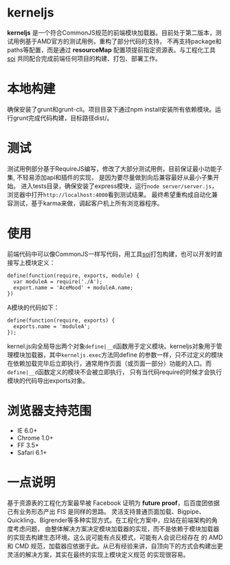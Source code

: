 # kerneljs
**kerneljs** 是一个符合CommonJS规范的前端模块加载器。目前处于第二版本，测试用例基于AMD官方的测试用例，重构了部分代码的支持，
不再支持package和paths等配置，而是通过 **resourceMap** 配置项提前指定资源表。与工程化工具[soi](https://github.com/Saber-Team/soi)
共同配合完成前端任何项目的构建、打包、部署工作。

# 本地构建
确保安装了grunt和grunt-cli。项目目录下通过npm install安装所有依赖模块。运行grunt完成代码构建，目标路径dist/。

# 测试
测试用例部分基于RequireJS编写，修改了大部分测试用例，目前保证最小功能子集, 不轻易添加api和插件的实现，
是因为要尽量做到向后兼容最好从最小子集开始。
进入tests目录，确保安装了express模块，运行`node server/server.js`，浏览器中打开`http://localhost:4000`看到测试结果。
最终希望重构成自动化兼容测试，基于karma来做，调起客户机上所有浏览器程序。

# 使用
前端代码中可以像CommonJS一样写代码，用工具[soi](https://github.com/Saber-Team/soi)打包构建，也可以开发时直接写上模块定义：

```
define(function(require, exports, module) {
  var moduleA = require('./A');  
  export.name = 'AceMood' + moduleA.name;
})
```

A模块的代码如下：

```
define(function(require, exports) {
  exports.name = 'moduleA';
});
```

kernel.js向全局导出两个对象`define|__d`函数用于定义模块。kerneljs对象用于管理模块加载器，其中`kerneljs.exec`方法同define
的参数一样，只不过定义的模块在依赖加载完毕后立即执行，通常用作页面（或页面一部分）功能的入口。而`define|__d`函数定义的模块不会被立即执行，
只有当代码require的时候才会执行模块的代码导出exports对象。

# 浏览器支持范围
* IE 6.0+
* Chrome 1.0+
* FF 3.5+
* Safari 6.1+

# 一点说明
基于资源表的工程化方案最早被 Facebook 证明为 **future proof**，后百度团依据己有业务形态产出 FIS 是同样的思路。
灵活支持普通页面加载、Bigpipe、Quickling、Bigrender等多种实现方式。在工程化方案中，应站在前端架构的角度考虑问题，
由整体解决方案决定模块加载器的实现，而不是依赖于模块加载器的实现去构建生态环境。这么说可能有点反模式，可能有人会说已经存在
的 AMD 和 CMD 规范，加载器应依据于此。从已有经验来讲，自顶向下的方式会构建出更灵活的解决方案，其实在最终的实现上模块定义规范
的实现很容易。
